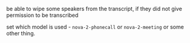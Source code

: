 be able to wipe some speakers from the transcript, if they did not give
permission to be transcribed

set which model is used - `nova-2-phonecall` or `nova-2-meeting` or some other
thing.
